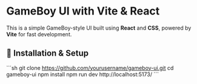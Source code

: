 # GameBoy UI with Vite & React

This is a simple GameBoy-style UI built using **React** and **CSS**, powered by **Vite** for fast development.

## 🚀 Installation & Setup

\`\`\`sh
git clone https://github.com/yourusername/gameboy-ui.git
cd gameboy-ui
npm install
npm run dev
http://localhost:5173/
\`\`\`